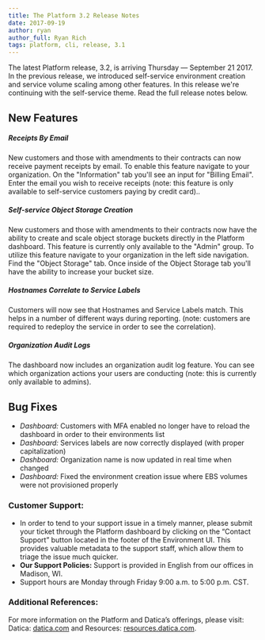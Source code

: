 ```yaml
---
title: The Platform 3.2 Release Notes
date: 2017-09-19
author: ryan
author_full: Ryan Rich
tags: platform, cli, release, 3.1
---
```

The latest Platform release, 3.2, is arriving Thursday — September 21 2017. In the previous release, we introduced self-service environment creation and service volume scaling among other features. In this release we're continuing with the self-service theme. Read the full release notes below.

## New Features
##### Receipts By Email
New customers and those with amendments to their contracts can now receive payment receipts by email. To enable this feature navigate to your organization. On the "Information" tab you'll see an input for "Billing Email". Enter the email you wish to receive receipts (note: this feature is only available to self-service customers paying by credit card)..

##### Self-service Object Storage Creation
New customers and those with amendments to their contracts now have the ability to create and scale object storage buckets directly in the Platform dashboard. This feature is currently only available to the "Admin" group. To utilize this feature navigate to your organization in the left side navigation. Find the "Object Storage" tab. Once inside of the Object Storage tab you'll have the ability to increase your bucket size.

##### Hostnames Correlate to Service Labels
Customers will now see that Hostnames and Service Labels match. This helps in a number of different ways during reporting. (note: customers are required to redeploy the service in order to see the correlation).

##### Organization Audit Logs
The dashboard now includes an organization audit log feature. You can see which organization actions your users are conducting (note: this is currently only available to admins).

## Bug Fixes
- _Dashboard:_ Customers with MFA enabled no longer have to reload the dashboard in order to their environments list
- _Dashboard:_ Services labels are now correctly displayed (with proper capitalization)
- _Dashboard:_ Organization name is now updated in real time when changed
- _Dashboard:_ Fixed the environment creation issue where EBS volumes were not provisioned properly

### Customer Support:
- In order to tend to your support issue in a timely manner, please submit your ticket through the Platform dashboard by clicking on the “Contact Support” button located in the footer of the Environment UI. This provides valuable metadata to the support staff, which allow them to triage the issue much quicker.
- **Our Support Policies:** Support is provided in English from our offices in Madison, WI.
- Support hours are Monday through Friday 9:00 a.m. to 5:00 p.m. CST.

### Additional References:
For more information on the Platform and Datica’s offerings, please visit: Datica: [datica.com](//datica.com) and Resources: [resources.datica.com](//resources.datica.com).
